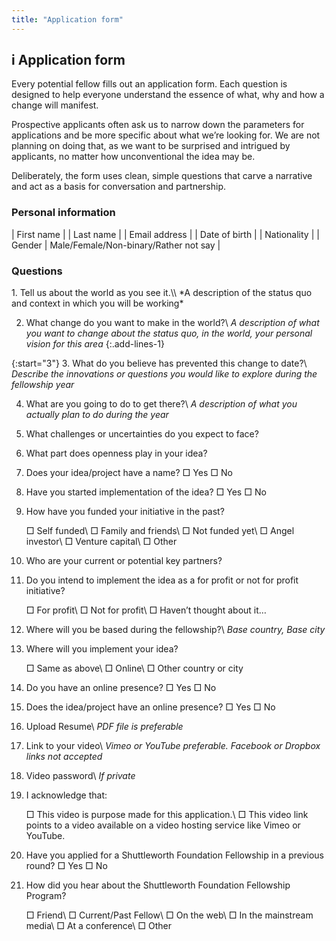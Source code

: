 ```yaml
---
title: "Application form"
---
```


## **i** Application form

Every potential fellow fills out an application form. Each question is designed to help everyone understand the essence of what, why and how a change will manifest.

Prospective applicants often ask us to narrow down the parameters for applications and be more specific about what we’re looking for. We are not planning on doing that, as we want to be surprised and intrigued by applicants, no matter how unconventional the idea may be.

Deliberately, the form uses clean, simple questions that carve a narrative and act as a basis for conversation and partnership.

### Personal information

| First name |
| Last name |
| Email address |
| Date of birth |
| Nationality |
| Gender | Male/Female/Non-binary/Rather not say |

### Questions

<div class="form-questions" markdown="1">
1. Tell us about the world as you see it.\\
*A description of the status quo and context in which you will be working*

2. What change do you want to make in the world?\\
*A description of what you want to change about the status quo, in the world, your personal vision for this area*
{:.add-lines-1}

{:start="3"}
3. What do you believe has prevented this change to date?\\
*Describe the innovations or questions you would like to explore during the fellowship year*

4. What are you going to do to get there?\\
*A description of what you actually plan to do during the year*

5. What challenges or uncertainties do you expect to face?

6. What part does openness play in your idea?

7. Does your idea/project have a name? □&nbsp;Yes □&nbsp;No

8. Have you started implementation of the idea? □&nbsp;Yes □&nbsp;No

9. How have you funded your initiative in the past?

   □ Self funded\\
   □ Family and friends\\
   □ Not funded yet\\
   □ Angel investor\\
   □ Venture capital\\
   □ Other

10. Who are your current or potential key partners?

11. Do you intend to implement the idea as a for profit or not for profit initiative?

    □ For profit\\
    □ Not for profit\\
    □ Haven’t thought about it…

12. Where will you be based during the fellowship?\\
*Base country, Base city*

13. Where will you implement your idea?

    □ Same as above\\
    □ Online\\
    □ Other country or city

14. Do you have an online presence? □&nbsp;Yes □&nbsp;No

15. Does the idea/project have an online presence? □&nbsp;Yes □&nbsp;No

16. Upload Resume\\
*PDF file is preferable*

17. Link to your video\\
*Vimeo or YouTube preferable. Facebook or Dropbox links not accepted*

18. Video password\\
*If private*

19. I acknowledge that:

    □ This video is purpose made for this application.\\
    □ This video link points to a video available on a video hosting service like Vimeo or YouTube.

20. Have you applied for a Shuttleworth Foundation Fellowship in a previous round? □&nbsp;Yes □&nbsp;No

21. How did you hear about the Shuttleworth Foundation Fellowship Program?

    □ Friend\\
    □ Current/Past Fellow\\
    □ On the web\\
    □ In the mainstream media\\
    □ At a conference\\
    □ Other
</div>